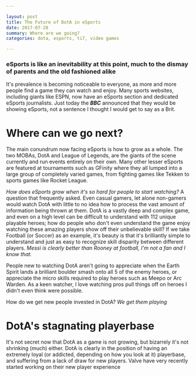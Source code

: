 ```yaml
---

layout: post
title: The Future of DotA in eSports
date: 2017-07-28
summary: Where are we going?
categories: dota, esports, ti7, video games

---
```


### eSports is like an inevitability at this point, much to the dismay of parents and the old fashioned alike

It's prevalence is becoming noticeable to everyone, as more and more people find a game they can watch and enjoy. Many sports websites, including giants like ESPN, now have an eSports section and dedicated eSports journalists. Just today the **_BBC_** announced that they would be showing eSports, not a sentence I thought I would get to say as a Brit.

# Where can we go next?

The main conundrum now facing eSports is how to grow as a whole. The two MOBAs, DotA and League of Legends, are the giants of the scene currently and run events entirely on their own. Many other lesser eSports are featured at tournaments such as GFinity where they all lumped into a large group of completely varied games, from fighting games like Tekken to sports games like Rocket League.

_How does eSports grow when it's so hard for people to start watching?_ A question that frequently asked. Even casual gamers, let alone non-gamers would watch DotA with little to no idea how to process the vast amount of information being thrown at them. DotA is a vastly deep and complex game, and even on a high level can be difficult to understand with 112 unique playable heroes; how do people who don't even understand the game enjoy watching these amazing players show off their unbelievable skill? If we take Football (or Soccer) as an example, it's beauty is that it's brilliantly simple to understand and just as easy to recognize skill disparity between different players. _Messi is clearly better than Rooney at football, I'm not a fan and I know that._

People new to watching DotA aren't going to appreciate when the Earth Spirit lands a brilliant boulder smash onto all 5 of the enemy heroes, or appreciate the micro skills required to play heroes such as Meepo or Arc Warden. As a keen watcher, I love watching pros pull things off on heroes I didn't even think were possible.

How do we get new people invested in DotA? *_We get them playing_*

# DotA's stagnating playerbase

It's not secret now that DotA as a game is not growing, but bizarrely it's not shrinking (much) either. DotA is clearly in the position of having an extremely loyal (or addicted, depending on how you look at it) playerbase, and suffering from a lack of draw for new players. Valve have very recently started working on their new player experience
